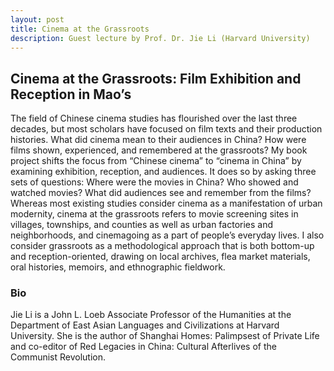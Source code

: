 ```yaml
---
layout: post
title: Cinema at the Grassroots
description: Guest lecture by Prof. Dr. Jie Li (Harvard University)
---
```

## Cinema at the Grassroots: Film Exhibition and Reception in Mao’s

The field of Chinese cinema studies has flourished over the last three decades, but most scholars have focused on film texts and their production histories. What did cinema mean to their audiences in China? How were films shown, experienced, and remembered at the grassroots? My book project shifts the focus from “Chinese cinema” to “cinema in China” by examining exhibition, reception, and audiences. It does so by asking three sets of questions: Where were the movies in China? Who showed and watched movies? What did audiences see and remember from the films? Whereas most existing studies consider cinema as a manifestation of urban modernity, cinema at the grassroots refers to movie screening sites in villages, townships, and counties as well as urban factories and neighborhoods, and cinemagoing as a part of people’s everyday lives. I also consider grassroots as a methodological approach that is both bottom-up and reception-oriented, drawing on local archives, flea market materials, oral histories, memoirs, and ethnographic fieldwork.

### Bio
Jie Li is a John L. Loeb Associate Professor of the Humanities at the Department of East Asian Languages and Civilizations at Harvard University.  She is the author of Shanghai Homes: Palimpsest of Private Life and co-editor of Red Legacies in China: Cultural Afterlives of the Communist Revolution.
